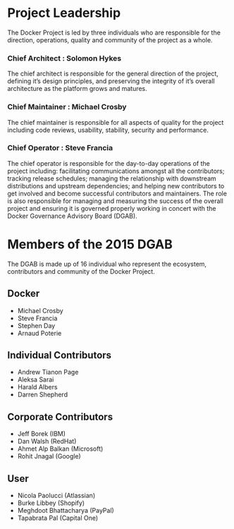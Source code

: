 <!--[metadata]>
+++
title = "Board member profiles"
description = "Board member profiles"
keywords = ["governance, board, members, profiles"]
[menu.main]
parent="smn_governance"
weight=1
+++
<![end-metadata]-->


# Project Leadership

The Docker Project is led by three individuals who are responsible for the direction, operations, quality and community of the project as a whole.

### Chief Architect : Solomon Hykes

The chief architect is responsible for the general direction of the project,
defining it’s design principles, and preserving the integrity of it’s overall
architecture as the platform grows and matures.

### Chief Maintainer : Michael Crosby

The chief maintainer is responsible for all aspects of quality for the project
including code reviews, usability, stability, security and performance.

### Chief Operator : Steve Francia

The chief operator is responsible for the day-to-day operations of the project
including: facilitating communications amongst all the contributors; tracking
release schedules; managing the relationship with downstream distributions and
upstream dependencies; and helping new contributors to get involved and become
successful contributors and maintainers. The role is also responsible for
managing and measuring the success of the overall project and ensuring it is
governed properly working in concert with the Docker Governance Advisory Board
(DGAB).



# Members of the 2015 DGAB

The DGAB is made up of 16 individual who represent the ecosystem, contributors
and community of the Docker Project.

## Docker 

* Michael Crosby
* Steve Francia
* Stephen Day
* Arnaud Poterie

## Individual Contributors

* Andrew Tianon Page
* Aleksa Sarai
* Harald Albers
* Darren Shepherd

## Corporate Contributors

* Jeff Borek (IBM)
* Dan Walsh (RedHat)
* Ahmet Alp Balkan (Microsoft)
* Rohit Jnagal (Google)

## User

* Nicola Paolucci (Atlassian)
* Burke Libbey (Shopify)
* Meghdoot Bhattacharya (PayPal)
* Tapabrata Pal (Capital One)
